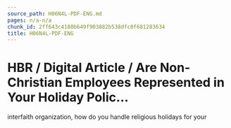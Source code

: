 ```yaml
---
source_path: H06N4L-PDF-ENG.md
pages: n/a-n/a
chunk_id: 2ff643c4180b649f903882b538dfc0f681283634
title: H06N4L-PDF-ENG
---
```

# HBR / Digital Article / Are Non-Christian Employees Represented in Your Holiday Polic…

interfaith organization, how do you handle religious holidays for your

